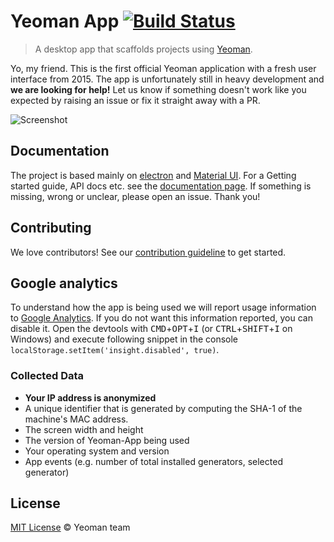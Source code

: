 # Yeoman App [![Build Status](https://travis-ci.org/yeoman/yeoman-app.svg)](https://travis-ci.org/yeoman/yeoman-app)


> A desktop app that scaffolds projects using [Yeoman](https://github.com/yeoman/yeoman).

Yo, my friend. This is the first official Yeoman application with a fresh user interface from 2015. The app is unfortunately still in heavy development and **we are looking for help!** Let us know if something doesn't work like you expected by raising an issue or fix it straight away with a PR.


![Screenshot](http://i.imgur.com/QHYXruQ.jpg)


## Documentation

The project is based mainly on [electron](http://electron.atom.io) and [Material UI](http://material-ui.com/). For a Getting started guide, API docs etc. see the [documentation page](./docs). If something is missing, wrong or unclear, please open an issue. Thank you!


## Contributing

We love contributors! See our [contribution guideline](http://yeoman.io/contributing/) to get started.


## Google analytics

To understand how the app is being used we will report usage information to [Google Analytics](http://www.google.com/analytics). If you do not want this information reported, you can disable it. Open the devtools with <kbd>CMD</kbd>+<kbd>OPT</kbd>+<kbd>I</kbd> (or <kbd>CTRL</kbd>+<kbd>SHIFT</kbd>+<kbd>I</kbd> on Windows) and execute following snippet in the console `localStorage.setItem('insight.disabled', true)`.


### Collected Data

- **Your IP address is anonymized**
- A unique identifier that is generated by computing the SHA-1 of the machine's MAC address.
- The screen width and height
- The version of Yeoman-App being used
- Your operating system and version
- App events (e.g. number of total installed generators, selected generator)

## License

[MIT License](http://opensource.org/licenses/mit-license.php)  © Yeoman team
